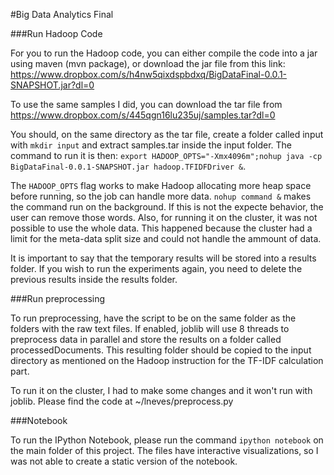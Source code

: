 #Big Data Analytics Final

###Run Hadoop Code

For you to run the Hadoop code, you can either compile the code into a jar using maven (mvn package), or download the jar file from this link: https://www.dropbox.com/s/h4nw5qixdspbdxq/BigDataFinal-0.0.1-SNAPSHOT.jar?dl=0

To use the same samples I did, you can download the tar file from https://www.dropbox.com/s/445qgn16lu235uj/samples.tar?dl=0
 
You should, on the same directory as the tar file, create a folder called input with `mkdir input` and extract samples.tar inside the input folder.
The command to run it is then: 
`export HADOOP_OPTS="-Xmx4096m";nohup java -cp BigDataFinal-0.0.1-SNAPSHOT.jar hadoop.TFIDFDriver &`.

The `HADOOP_OPTS` flag works to make Hadoop allocating more heap space before running, so the job can handle more data. `nohup command &` makes the command run on the background. If this is not the expecte behavior, the user can remove those words. Also, for running it on the cluster, it was not possible to use the whole data. This happened because the cluster had a limit for the meta-data split size and could not handle the ammount of data.

It is important to say that the temporary results will be stored into a results folder. If you wish to run the experiments again, you need to delete the previous results inside the results folder.


###Run preprocessing

To run preprocessing, have the script to be on the same folder as the folders with the raw text files. If enabled, joblib will use 8 threads to preprocess data in parallel and store the results on a folder called processedDocuments. This resulting folder should be copied to the input directory as mentioned on the Hadoop instruction for the TF-IDF calculation part.

To run it on the cluster, I had to make some changes and it won't run with joblib. Please find the code at ~/lneves/preprocess.py

###Notebook

To run the IPython Notebook, please run the command `ipython notebook` on the main folder of this project. The files have interactive visualizations, so I was not able to create a static version of the notebook.